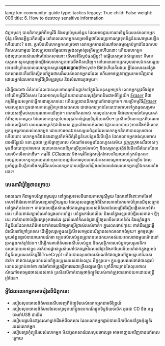 

---

lang: km
community: guide
type: tactics
legacy: True
child: False
weight: 006
title: 6. How to destroy sensitive information

---

ជំពូកមុនៗ បានពិភាក្សាអំពីកម្មវិធី និងទម្លាប់មួយចំនួន ដែលអាចជួយការពារទិន្នន័យរបស់លោកអ្នក ប៉ុន្តែ តើមានអ្វីខ្លះកើតឡើង នៅពេលលោកអ្នកសម្រេចចិត្តថាលែងត្រូវការរក្សាទុកទិន្នន័យណាមួយទៀតហើយនោះ? ឧទា. ប្រសិនបើ​លោកអ្នក​សម្រេចថា លោកអ្នក​មាន​សំណៅថតចម្លងគ្រប់គ្រាន់នៃឯកសារពិសេសណាមួយ ដែលត្រូវបានបម្លែងជាទម្រង់សម្ងាត់រួចត្រឹមត្រូវហើយនោះ ហើយលោកអ្នកចង់លុបចោលសំណៅមេនៃឯកសារនោះ តើមានវិធីល្អបំផុតអ្វីខ្លះ? ចម្លើយសម្រាប់សំណួរនេះ គឺមានលក្ខណៈស្មុគស្មាញជាងអ្វីដែលលោកអ្នកអាចនឹងគិតឃើញ។ នៅពេលលោកអ្នកលុបចោលឯកសារមួយ ទោះនៅក្រោយពេលលោកអ្នកសម្អាត**ធុងសម្រាម**(Recycle Bin)ហើយក៏ដោយ  អ្វីដែលមាននៅក្នុងឯកសារនោះគឺនៅតែស្ថិតនៅក្នុងថាសរឹងរបស់លោកអ្នកដដែល ហើយអាចត្រូវទាញយកមកវិញបានដោយអ្នកដែលមានកម្មវិធីត្រឹមត្រូវមួយ និងសំណាងតូចមួយ។

ដើម្បីធានាថា ព័ត៌មានដែលបានលុបចោលរួចមិនធ្លាក់ទៅក្នុងដៃមនុស្សអាក្រក់ លោកអ្នកត្រូវពឹងផ្អែកទៅលើកម្មវិធីពិសេស ដែលអាចលុបទិន្នន័យបានដោយសុវត្ថិភាពនិងជាអចិន្ត្រៃយ៍។ [*Eraser*](/km/glossary#Eraser) គឺជាកម្មវិធីមួយសម្រាប់ធ្វើការងារប្រភេទនេះ ហើយត្រូវបានពិភាក្សានៅខាងក្រោម។ ការប្រើកម្មវិធី[*Eraser*](/km/glossary#Eraser)  មានលក្ខណៈដូចជាការកាត់ច្រៀកក្រដាសឯកសារ ជាជាងការគ្រាន់តែបោះវាចោលទៅក្នុងធុងសម្រាមដោយសង្ឃឹមថាគ្មាននរណារកឃើញវា។ ជាការពិតណាស់ ការលុបឯកសារ  គឺជាឧទាហរណ៍តែមួយគត់អំពីស្ថានភាពមួយ ដែលលោកអ្នកប្រហែលត្រូវការបំផ្លាញទិន្នន័យរសើប។ ប្រសិនបើលោកអ្នកពិចារណាដោយលម្អិតថា មាននរណាម្នាក់(ជាពិសេស គូប្រឆាំងមានអំណាច ផ្នែកនយោបាយ )អាចដឹងអំពីលោកអ្នកឬអង្គភាពរបស់លោកអ្នក ដោយការអានឯកសារមួយចំនួនដែលលោកអ្នកគិតថាបានលុបចោលហើយនោះ  លោកអ្នកនឹងទំនងជាត្រូវគិតអំពីគំរូទិន្នន័យបន្ថែមពីរបីទៀត ដែលលោកអ្នកចង់លុបចោលជាអចិន្ត្រៃយ៍ ឧទា.ដូចជា ត្រូវបំផ្លាញចោល     សំណៅថតចម្លងដែលហួសសម័យ  [*ជូតលុប*](/km/glossary#Wiping)ថាសរឹងចាស់ៗមុននឹងបោះពួកវាចោល  លុបចោលគណនីអ្នកប្រើប្រាស់ចាស់ៗ និងសម្អាតប្រវត្តិទំព័រអ៊ីនធើរណែតដែលបានបើកមើលជាដើម។ កម្មវិធី [*CCleaner*](/km/glossary#CCleaner) និងកម្មវិធីផ្សេងទៀតដែលបរិយាយនៅក្នុងជំពូកនេះ អាចជួយលោកអ្នកប្រឈមដោះស្រាយបញ្ហានៃការលុបចោលឯកសារបណ្តោះអាសន្នជាច្រើន ដែលប្រព័ន្ធប្រតិបត្តិការនិងកម្មវិធីរបស់លោកអ្នកបានបង្កើតនៅរៀងរាល់ពេលដែលលោកអ្នកប្រើឯកសារទាំងនោះ។


### សេណារីយ៉ូផ្ទៃខាងក្រោយ ### 
<div class="background" markdown="1">
អេលេណា គឺជាអ្នកបរិស្ថានមួយរូប នៅក្នុងប្រទេសនិយាយភាសារូស៊ីមួយ ដែលនៅទីនោះគាត់ថែទាំគេហទំព័រដែលកាន់តែមានប្រជាប្រិយមួយ ដែលគូសបង្ហាញអំពីវិសាលភាពនៃការកាប់ព្រៃឈើខុសច្បាប់នៅក្នុងតំបន់នោះ។ គាត់បានបង្កើតសំណៅថតចម្លងមួយរបស់ព័ត៌មានដែលប្រើដើម្បីបង្កើតគេហទំព័រនោះ ហើយគាត់រក្សាសំណៅចម្លងនោះនៅផ្ទះ នៅក្នុងការិយាល័យ និងនៅក្នុងឡេបថប់ថ្មីរបស់គាត់។ ថ្មីៗនេះ គាត់បានចាប់ផ្តើមរក្សាទុកផងដែរ នូវសំណៅកំណត់ត្រាភ្ញៀវចូលមើលគេហទំព័រ និងឃ្លាំងផ្ទុកទិន្នន័យដែលមានព័ត៌មានទាក់ទងវេទិកាអ្នកប្រើប្រាស់របស់គាត់។ ក្នុងពេលឆាប់ៗនេះ គាត់នឹងត្រូវធ្វើដំណើរទៅក្រៅប្រទេស ដើម្បីចូលរួមក្នុងសន្និសីទសកម្មជនបរិស្ថានសកលលោកធំមួយ។ អ្នកចូលរួមមួយចំនួនធ្លាប់បានរាយការណ៍ថា  ឡេបថប់របស់ខ្លួនត្រូវបានគេដកយកអស់រយៈពេលជាងមួយម៉ោងនៅច្រកឆ្លងកាត់ព្រំដែន។ ដើម្បីការពារព័ត៌មានរសើបរបស់ខ្លួន និងសុវត្ថិភាពរបស់អ្នកចូលរួមវេទិកានយោបាយរបស់ខ្លួន គាត់បានផ្លាស់ប្តូរសំណៅថតចម្លងដែលនៅផ្ទះនិងការិយាល័យទៅដាក់ក្នុងប្រអប់ទិន្នន័យមួយរបស់កម្មវិធីTrueCrypt  ហើយបានលុបចោលសំណៅថតចម្លងនៅក្នុងឡេបថប់របស់គាត់។ គាត់បានសួរយោបល់ទៅក្មួយប្រុសរបស់គាត់ឈ្មោះ នីកូឡាយ។ ក្មួយប្រុសរបស់គាត់បានផ្តល់យោបល់ប្រាប់គាត់ថា គាត់ចាំបាច់ត្រូវធ្វើការងារជាច្រើនផ្សេងទៀត ក្រៅពីការគ្រាន់តែលុបចោលសំណៅថតចម្លងចាស់របស់គាត់ ប្រសិនបើគាត់បារម្ភថាកុំព្យូទ័ររបស់គាត់ត្រូវបានចាប់យកដោយមន្ត្រីព្រំដែន។
</div>


### អ្វីដែលលោកអ្នកអាចរៀនពីជំពូកនេះ ###
- របៀបលុបចោលព័ត៌មានរសើបចេញពីកុំព្យូទ័ររបស់លោកអ្នកជាអចិន្ត្រៃយ៍
- របៀបលុបចោលព័ត៌មានដែលរក្សាទុកនៅក្នុងឧបករណ៍ផ្ទុកទិន្នន័យចល័ត ដូចជា CD និង អង្គចងចាំUSB ជាដើម
- របៀបបង្ការមិនឱ្យនរណាម្នាក់ដឹងអំពីឯកសារ ដែលលោកអ្នកធ្លាប់បានបើកមើលនៅក្នុងកុំព្យូទ័ររបស់លោកអ្នក
- របៀបរក្សាកុំព្យូទ័ររបស់លោកអ្នក មិនឱ្យឯកសារដែលលុបចោលរួច អាចទាញយកវិញបាននៅពេលក្រោយ



